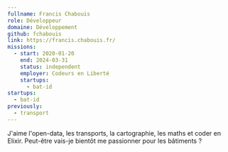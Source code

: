 ```yaml
---
fullname: Francis Chabouis
role: Développeur
domaine: Développement
github: fchabouis
link: https://francis.chabouis.fr/
missions:
  - start: 2020-01-20
    end: 2024-03-31
    status: independent
    employer: Codeurs en Liberté
    startups:
      - bat-id
startups:
  - bat-id
previously:
  - transport
---
```

J'aime l'open-data, les transports, la cartographie, les maths et coder en Elixir. Peut-être vais-je bientôt me passionner pour les bâtiments ?